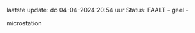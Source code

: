 laatste update: 
do 04-04-2024 20:54   uur 
Status: FAALT - geel - 
<div class="service Y">microstation</div>